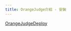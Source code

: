 ```yaml
---
title: OrangeJudge介紹 - 安裝
---
```


[OrangeJudgeDeploy](https://github.com/LittleOrange666/OrangeJudgeDeploy)